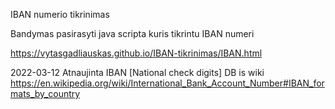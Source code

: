 IBAN numerio tikrinimas

Bandymas pasirasyti java scripta kuris tikrintu IBAN numeri


https://vytasgadliauskas.github.io/IBAN-tikrinimas/IBAN.html

2022-03-12    Atnaujinta IBAN [National check digits]  DB is wiki 
https://en.wikipedia.org/wiki/International_Bank_Account_Number#IBAN_formats_by_country
